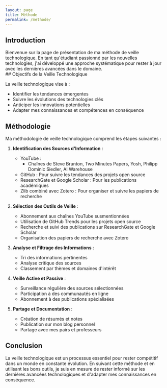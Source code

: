 ```yaml
---
layout: page
title: Méthode
permalink: /methode/
---
```

<link rel="stylesheet" href="https://picorba.github.io/Rapport-veille-technologique/assets/css/theme_dark.css">

## Introduction
<div class="texte">
Bienvenue sur la page de présentation de ma méthode de veille technologique. En tant qu'étudiant passionné par les nouvelles technologies, j'ai développé une approche systématique pour rester à jour avec les dernières avancées dans le domaine.
</div>
## Objectifs de la Veille Technologique

La veille technologique vise à :

- Identifier les tendances émergentes
- Suivre les évolutions des technologies clés
- Anticiper les innovations potentielles
- Adapter mes connaissances et compétences en conséquence

## Méthodologie

Ma méthodologie de veille technologique comprend les étapes suivantes :

1. **Identification des Sources d'Information** :
   - YouTube :
     - Chaînes de Steve Brunton, Two Minutes Papers, Yosh, Philipp Dominic Siedler, AI Warehouse
   - GitHub : Pour suivre les tendances des projets open source
   - ResearchGate et Google Scholar : Pour les publications académiques
   - Zlib combiné avec Zotero : Pour organiser et suivre les papiers de recherche

2. **Sélection des Outils de Veille** :
   - Abonnement aux chaînes YouTube susmentionnées
   - Utilisation de GitHub Trends pour les projets open source
   - Recherche et suivi des publications sur ResearchGate et Google Scholar
   - Organisation des papiers de recherche avec Zotero

3. **Analyse et Filtrage des Informations** :
   - Tri des informations pertinentes
   - Analyse critique des sources
   - Classement par thèmes et domaines d'intérêt

4. **Veille Active et Passive** :
   - Surveillance régulière des sources sélectionnées
   - Participation à des communautés en ligne
   - Abonnement à des publications spécialisées

5. **Partage et Documentation** :
   - Création de résumés et notes
   - Publication sur mon blog personnel
   - Partage avec mes pairs et professeurs

## Conclusion

La veille technologique est un processus essentiel pour rester compétitif dans un monde en constante évolution. En suivant cette méthode et en utilisant les bons outils, je suis en mesure de rester informé sur les dernières avancées technologiques et d'adapter mes connaissances en conséquence.
